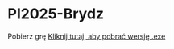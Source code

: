 # PI2025-Brydz
Pobierz grę
[Kliknij tutaj, aby pobrać wersję .exe](https://github.com/maciejmmalecki/PI2025-Brydz/releases/download/v1.1/Build.zip)
